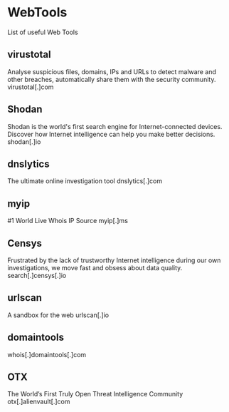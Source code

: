 # WebTools
List of useful Web Tools

## virustotal
Analyse suspicious files, domains, IPs and URLs to detect malware and other breaches, automatically share them with the security community. 
virustotal[.]com

## Shodan 
Shodan is the world's first search engine for Internet-connected devices. Discover how Internet intelligence can help you make better decisions.
shodan[.]io

## dnslytics
The ultimate online investigation tool
dnslytics[.]com

## myip
#1 World Live Whois IP Source
myip[.]ms

## Censys
Frustrated by the lack of trustworthy Internet intelligence during our own investigations, we move fast and obsess about data quality.
search[.]censys[.]io

## urlscan
A sandbox for the web
urlscan[.]io

## domaintools
whois[.]domaintools[.]com

## OTX
The World’s First Truly Open Threat Intelligence Community
otx[.]alienvault[.]com


